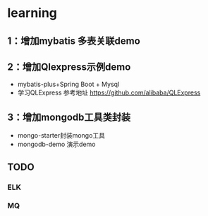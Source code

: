 # learning


## 1：增加mybatis 多表关联demo

## 2：增加Qlexpress示例demo
-    mybatis-plus+Spring Boot + Mysql
-   学习QLExpress 参考地址 https://github.com/alibaba/QLExpress


## 3：增加mongodb工具类封装

- mongo-starter封装mongo工具
- mongodb-demo 演示demo

## TODO 

### ELK
### MQ